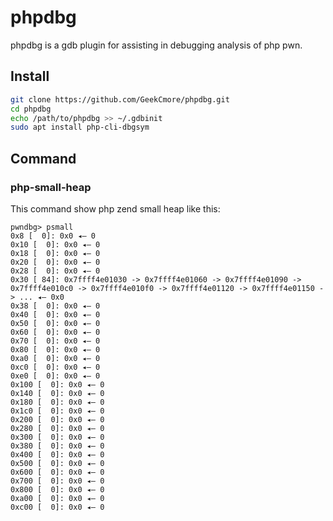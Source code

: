 # phpdbg
phpdbg is a gdb plugin for assisting in debugging analysis of php pwn.
## Install
```sh
git clone https://github.com/GeekCmore/phpdbg.git
cd phpdbg
echo /path/to/phpdbg >> ~/.gdbinit
sudo apt install php-cli-dbgsym
```

## Command

### php-small-heap
This command show php zend small heap like this:
```
pwndbg> psmall
0x8 [  0]: 0x0 ◂— 0
0x10 [  0]: 0x0 ◂— 0
0x18 [  0]: 0x0 ◂— 0
0x20 [  0]: 0x0 ◂— 0
0x28 [  0]: 0x0 ◂— 0
0x30 [ 84]: 0x7ffff4e01030 -> 0x7ffff4e01060 -> 0x7ffff4e01090 -> 0x7ffff4e010c0 -> 0x7ffff4e010f0 -> 0x7ffff4e01120 -> 0x7ffff4e01150 -> ... ◂— 0x0
0x38 [  0]: 0x0 ◂— 0
0x40 [  0]: 0x0 ◂— 0
0x50 [  0]: 0x0 ◂— 0
0x60 [  0]: 0x0 ◂— 0
0x70 [  0]: 0x0 ◂— 0
0x80 [  0]: 0x0 ◂— 0
0xa0 [  0]: 0x0 ◂— 0
0xc0 [  0]: 0x0 ◂— 0
0xe0 [  0]: 0x0 ◂— 0
0x100 [  0]: 0x0 ◂— 0
0x140 [  0]: 0x0 ◂— 0
0x180 [  0]: 0x0 ◂— 0
0x1c0 [  0]: 0x0 ◂— 0
0x200 [  0]: 0x0 ◂— 0
0x280 [  0]: 0x0 ◂— 0
0x300 [  0]: 0x0 ◂— 0
0x380 [  0]: 0x0 ◂— 0
0x400 [  0]: 0x0 ◂— 0
0x500 [  0]: 0x0 ◂— 0
0x600 [  0]: 0x0 ◂— 0
0x700 [  0]: 0x0 ◂— 0
0x800 [  0]: 0x0 ◂— 0
0xa00 [  0]: 0x0 ◂— 0
0xc00 [  0]: 0x0 ◂— 0

```


